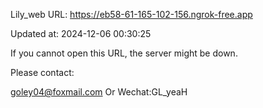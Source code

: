 Lily_web URL: https://eb58-61-165-102-156.ngrok-free.app

Updated at: 2024-12-06 00:30:25

If you cannot open this URL, the server might be down.

Please contact: 

goley04@foxmail.com Or Wechat:GL_yeaH
